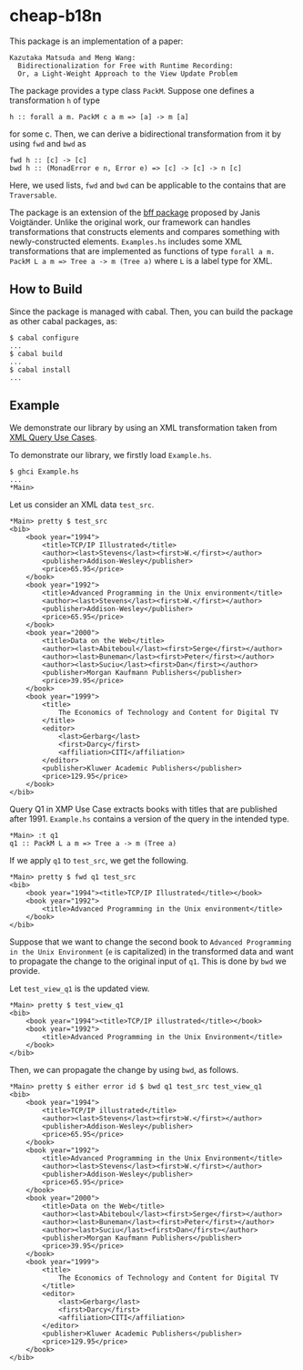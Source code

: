 cheap-b18n 
==========

This package is an implementation of a paper: 

    Kazutaka Matsuda and Meng Wang: 
      Bidirectionalization for Free with Runtime Recording: 
      Or, a Light-Weight Approach to the View Update Problem

The package provides a type class `PackM`. Suppose one defines a
transformation `h` of type
     
    h :: forall a m. PackM c a m => [a] -> m [a] 

for some c. Then, we can derive a bidirectional transformation from
it by using `fwd` and `bwd` as

    fwd h :: [c] -> [c]   
    bwd h :: (MonadError e n, Error e) => [c] -> [c] -> n [c] 

Here, we used lists, `fwd` and `bwd` can be applicable to the contains 
that are `Traversable`.

The package is an extension of the [bff
package](http://hackage.haskell.org/package/bff) proposed by Janis
Voigtänder.  Unlike the original work, our framework can handles
transformations that constructs elements and compares something with
newly-constructed elements. `Examples.hs` includes some XML
transformations that are implemented as functions of type `forall a
m. PackM L a m => Tree a -> m (Tree a)` where `L` is a label type for
XML.

  
How to Build
------------

Since the package is managed with cabal. Then, you can build the package 
as other cabal packages, as:

    $ cabal configure 
    ...
    $ cabal build 
    ... 
    $ cabal install 
    ...

Example 
-------

We demonstrate our library by using an XML transformation 
taken from [XML Query Use Cases](http://www.w3.org/TR/xquery-use-cases/).

To demonstrate our library, we firstly load `Example.hs`.

    $ ghci Example.hs 
    ...
    *Main> 

Let us consider an XML data `test_src`. 

    *Main> pretty $ test_src 
    <bib>
        <book year="1994">
            <title>TCP/IP Illustrated</title>
            <author><last>Stevens</last><first>W.</first></author>
            <publisher>Addison-Wesley</publisher>
            <price>65.95</price>
        </book>
        <book year="1992">
            <title>Advanced Programming in the Unix environment</title>
            <author><last>Stevens</last><first>W.</first></author>
            <publisher>Addison-Wesley</publisher>
            <price>65.95</price>
        </book>
        <book year="2000">
            <title>Data on the Web</title>
            <author><last>Abiteboul</last><first>Serge</first></author>
            <author><last>Buneman</last><first>Peter</first></author>
            <author><last>Suciu</last><first>Dan</first></author>
            <publisher>Morgan Kaufmann Publishers</publisher>
            <price>39.95</price>
        </book>
        <book year="1999">
            <title>
                The Economics of Technology and Content for Digital TV
            </title>
            <editor>
                <last>Gerbarg</last>
                <first>Darcy</first>
                <affiliation>CITI</affiliation>
            </editor>
            <publisher>Kluwer Academic Publishers</publisher>
            <price>129.95</price>
        </book>
    </bib>
  
Query Q1 in XMP Use Case extracts books with titles that are published
after 1991. `Example.hs` contains a version of the query in the intended type.

    *Main> :t q1 
    q1 :: PackM L a m => Tree a -> m (Tree a)

If we apply `q1` to `test_src`, we get the following.

    *Main> pretty $ fwd q1 test_src
    <bib>
        <book year="1994"><title>TCP/IP Illustrated</title></book>
        <book year="1992">
            <title>Advanced Programming in the Unix environment</title>
        </book>
    </bib>

Suppose that we want to change the second book to `Advanced
Programming in the Unix Environment` (`e` is capitalized) in the
transformed data and want to propagate the change to the original
input of `q1`. This is done by `bwd` we provide. 

Let `test_view_q1` is the updated view. 

    *Main> pretty $ test_view_q1
    <bib>
        <book year="1994"><title>TCP/IP illustrated</title></book>
        <book year="1992">
            <title>Advanced Programming in the Unix Environment</title>
        </book>
    </bib>

Then, we can propagate the change by using `bwd`, as follows. 

    *Main> pretty $ either error id $ bwd q1 test_src test_view_q1
    <bib>
        <book year="1994">
            <title>TCP/IP illustrated</title>
            <author><last>Stevens</last><first>W.</first></author>
            <publisher>Addison-Wesley</publisher>
            <price>65.95</price>
        </book>
        <book year="1992">
            <title>Advanced Programming in the Unix Environment</title>
            <author><last>Stevens</last><first>W.</first></author>
            <publisher>Addison-Wesley</publisher>
            <price>65.95</price>
        </book>
        <book year="2000">
            <title>Data on the Web</title>
            <author><last>Abiteboul</last><first>Serge</first></author>
            <author><last>Buneman</last><first>Peter</first></author>
            <author><last>Suciu</last><first>Dan</first></author>
            <publisher>Morgan Kaufmann Publishers</publisher>
            <price>39.95</price>
        </book>
        <book year="1999">
            <title>
                The Economics of Technology and Content for Digital TV
            </title>
            <editor>
                <last>Gerbarg</last>
                <first>Darcy</first>
                <affiliation>CITI</affiliation>
            </editor>
            <publisher>Kluwer Academic Publishers</publisher>
            <price>129.95</price>
        </book>
    </bib>

 
